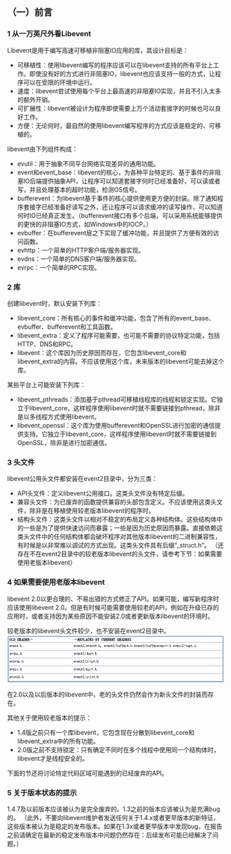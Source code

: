 ## （一）前言

### 1  从一万英尺外看Libevent

Libevent是用于编写高速可移植非阻塞IO应用的库，其设计目标是：

* 可移植性：使用libevent编写的程序应该可以在libevent支持的所有平台上工作。即使没有好的方式进行非阻塞IO，libevent也应该支持一般的方式，让程序可以在受限的环境中运行。
* 速度：libevent尝试使用每个平台上最高速的非阻塞IO实现，并且不引入太多的额外开销。
* 可扩展性：libevent被设计为程序即使需要上万个活动套接字的时候也可以良好工作。
* 方便：无论何时，最自然的使用libevent编写程序的方式应该是稳定的、可移植的。
 
libevent由下列组件构成：

* evutil：用于抽象不同平台网络实现差异的通用功能。
* event和event_base：libevent的核心，为各种平台特定的、基于事件的非阻塞IO后端提供抽象API，让程序可以知道套接字何时已经准备好，可以读或者写，并且处理基本的超时功能，检测OS信号。
* bufferevent：为libevent基于事件的核心提供使用更方便的封装。除了通知程序套接字已经准备好读写之外，还让程序可以请求缓冲的读写操作，可以知道何时IO已经真正发生。（bufferevent接口有多个后端，可以采用系统能够提供的更快的非阻塞IO方式，如Windows中的IOCP。）
* evbuffer：在bufferevent层之下实现了缓冲功能，并且提供了方便有效的访问函数。
* evhttp：一个简单的HTTP客户端/服务器实现。
* evdns：一个简单的DNS客户端/服务器实现。
* evrpc：一个简单的RPC实现。

### 2  库

创建libevent时，默认安装下列库：

* libevent_core：所有核心的事件和缓冲功能，包含了所有的event_base、evbuffer、bufferevent和工具函数。
* libevent_extra：定义了程序可能需要，也可能不需要的协议特定功能，包括HTTP、DNS和RPC。
* libevent：这个库因为历史原因而存在，它包含libevent_core和libevent_extra的内容。不应该使用这个库，未来版本的libevent可能去掉这个库。

某些平台上可能安装下列库：

* libevent_pthreads：添加基于pthread可移植线程库的线程和锁定实现。它独立于libevent_core，这样程序使用libevent时就不需要链接到pthread，除非是以多线程方式使用libevent。
* libevent_openssl：这个库为使用bufferevent和OpenSSL进行加密的通信提供支持。它独立于libevent_core，这样程序使用libevent时就不需要链接到OpenSSL，除非是进行加密通信。

### 3 头文件

libevent公用头文件都安装在event2目录中，分为三类：

* API头文件：定义libevent公用接口。这类头文件没有特定后缀。
* 兼容头文件：为已废弃的函数提供兼容的头部包含定义。不应该使用这类头文件，除非是在移植使用较老版本libevent的程序时。
* 结构头文件：这类头文件以相对不稳定的布局定义各种结构体。这些结构体中的一些是为了提供快速访问而暴露；一些是因为历史原因而暴露。直接依赖这类头文件中的任何结构体都会破坏程序对其他版本libevent的二进制兼容性，有时候是以非常难以调试的方式出现。这类头文件具有后缀“_struct.h”。
（还存在不在event2目录中的较老版本libevent的头文件，请参考下节：如果需要使用老版本libevent）

### 4 如果需要使用老版本libevent

libevent 2.0以更合理的、不易出错的方式修正了API。如果可能，编写新程序时应该使用libevent 2.0。但是有时候可能需要使用较老的API，例如在升级已存的应用时，或者支持因为某些原因不能安装2.0或者更新版本libevent的环境时。

较老版本的libevent头文件较少，也不安装在event2目录中。
![1-1.jpg](1-1.jpg "")

在2.0以及以后版本的libevent中，老的头文件仍然会作为新头文件的封装而存在。

其他关于使用较老版本的提示：

* 1.4版之前只有一个库libevent，它包含现在分散到libevent_core和libevent_extra中的所有功能。
* 2.0版之前不支持锁定：只有确定不同时在多个线程中使用同一个结构体时，libevent才是线程安全的。

下面的节还将讨论特定代码区域可能遇到的已经废弃的API。

### 5 关于版本状态的提示

1.4.7及以前版本应该被认为是完全废弃的。1.3之前的版本应该被认为是充满bug的。
（此外，不要向libevent维护者发送任何关于1.4.x或者更早版本的新特征，这些版本被认为是稳定的发布版本。如果在1.3x或者更早版本中发现bug，在报告之前请确定在最新的稳定发布版本中问题仍然存在：后续发布可能已经解决了问题。）